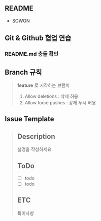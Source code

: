 ## README 
* SOWON 

##  Git & Github 협업 연습
### README.md 충돌 확인

## Branch 규칙
>  **feature** 로 시작하는 브랜치
> 1. Allow deletions : 삭제 허용
> 2. Allow force pushes : 강제 푸시 허용

## Issue Template
> ## Description
> 설명을 작성하세요.
> 
> ## ToDo
> - [ ] todo
> - [ ] todo
> ## ETC
> 특이사항